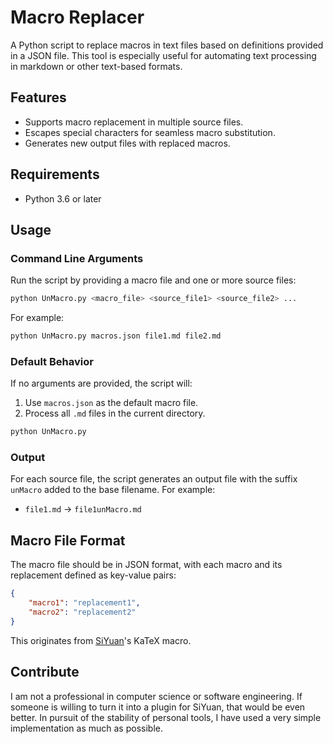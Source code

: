 # Macro Replacer

A Python script to replace macros in text files based on definitions provided in a JSON file. This tool is especially useful for automating text processing in markdown or other text-based formats.

## Features

- Supports macro replacement in multiple source files.
- Escapes special characters for seamless macro substitution.
- Generates new output files with replaced macros.

## Requirements

- Python 3.6 or later

## Usage

### Command Line Arguments

Run the script by providing a macro file and one or more source files:

```bash
python UnMacro.py <macro_file> <source_file1> <source_file2> ...
```

For example:

```bash
python UnMacro.py macros.json file1.md file2.md
```

### Default Behavior

If no arguments are provided, the script will:

1. Use `macros.json` as the default macro file.
2. Process all `.md` files in the current directory.

```bash
python UnMacro.py
```

### Output

For each source file, the script generates an output file with the suffix `unMacro` added to the base filename. For example:

- `file1.md` → `file1unMacro.md`

## Macro File Format

The macro file should be in JSON format, with each macro and its replacement defined as key-value pairs:

```json
{
    "macro1": "replacement1",
    "macro2": "replacement2"
}
```

This originates from [SiYuan](https://b3log.org/siyuan/)'s KaTeX macro.

## Contribute

I am not a professional in computer science or software engineering. If someone is willing to turn it into a plugin for SiYuan, that would be even better. In pursuit of the stability of personal tools, I have used a very simple implementation as much as possible.